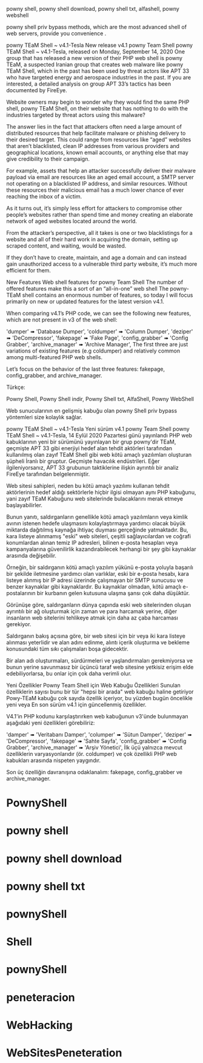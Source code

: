 powny shell, powny shell download, powny shell txt, alfashell, powny webshell

powny shell priv bypass methods, which are the most advanced shell of web servers, provide you convenience .

powny TEaM Shell ~ v4.1-Tesla New release v4.1 powny Team Shell powny TEaM Shell ~ v4.1-Tesla, released on Monday, September 14, 2020 One group that has released a new version of their PHP web shell is powny TEaM, a suspected Iranian group that creates web malware like powny TEaM Shell, which in the past has been used by threat actors like APT 33 who have targeted energy and aerospace industries in the past. If you are interested, a detailed analysis on group APT 33’s tactics has been documented by FireEye.

Website owners may begin to wonder why they would find the same PHP shell, powny TEaM Shell, on their website that has nothing to do with the industries targeted by threat actors using this malware?

The answer lies in the fact that attackers often need a large amount of distributed resources that help facilitate malware or phishing delivery to their desired target. This could range from resources like “aged” websites that aren’t blacklisted, clean IP addresses from various providers and geographical locations, known email accounts, or anything else that may give credibility to their campaign.

For example, assets that help an attacker successfully deliver their malware payload via email are resources like an aged email account, a SMTP server not operating on a blacklisted IP address, and similar resources. Without these resources their malicious email has a much lower chance of ever reaching the inbox of a victim.

As it turns out, it’s simply less effort for attackers to compromise other people’s websites rather than spend time and money creating an elaborate network of aged websites located around the world.

From the attacker’s perspective, all it takes is one or two blacklistings for a website and all of their hard work in acquiring the domain, setting up scraped content, and waiting, would be wasted.

If they don’t have to create, maintain, and age a domain and can instead gain unauthorized access to a vulnerable third party website, it’s much more efficient for them.

New Features Web shell features for powny Team Shell The number of offered features make this a sort of an “all-in-one” web shell The powny-TEaM shell contains an enormous number of features, so today I will focus primarily on new or updated features for the latest version v4.1.

When comparing v4.1’s PHP code, we can see the following new features, which are not present in v3 of the web shell:

'dumper' ➠ 'Database Dumper', 'coldumper' ➠ 'Column Dumper', 'deziper' ➠ 'DeCompressor', 'fakepage' ➠ 'Fake Page', 'config_grabber' ➠ 'Config Grabber', 'archive_manager' ➠ 'Archive Manager', The first three are just variations of existing features (e.g coldumper) and relatively common among multi-featured PHP web shells.

Let’s focus on the behavior of the last three features: fakepage, config_grabber, and archive_manager.


Türkçe:




Powny Shell, Powny Shell indir, Powny Shell txt, AlfaShell, Powny WebShell

Web sunucularının en gelişmiş kabuğu olan powny Shell priv bypass yöntemleri size kolaylık sağlar.

powny TEaM Shell ~ v4.1-Tesla Yeni sürüm v4.1 powny Team Shell powny TEaM Shell ~ v4.1-Tesla, 14 Eylül 2020 Pazartesi günü yayınlandı PHP web kabuklarının yeni bir sürümünü yayınlayan bir grup powny'dir TEaM, geçmişte APT 33 gibi enerjiyi hedef alan tehdit aktörleri tarafından kullanılmış olan zayıf TEaM Shell gibi web kötü amaçlı yazılımları oluşturan şüpheli İranlı bir gruptur. Geçmişte havacılık endüstrileri. Eğer ilgileniyorsanız, APT 33 grubunun taktiklerine ilişkin ayrıntılı bir analiz FireEye tarafından belgelenmiştir.

Web sitesi sahipleri, neden bu kötü amaçlı yazılımı kullanan tehdit aktörlerinin hedef aldığı sektörlerle hiçbir ilgisi olmayan aynı PHP kabuğunu, yani zayıf TEaM Kabuğunu web sitelerinde bulacaklarını merak etmeye başlayabilirler.

Bunun yanıtı, saldırganların genellikle kötü amaçlı yazılımların veya kimlik avının istenen hedefe ulaşmasını kolaylaştırmaya yardımcı olacak büyük miktarda dağıtılmış kaynağa ihtiyaç duyması gerçeğinde yatmaktadır. Bu, kara listeye alınmamış "eski" web siteleri, çeşitli sağlayıcılardan ve coğrafi konumlardan alınan temiz IP adresleri, bilinen e-posta hesapları veya kampanyalarına güvenilirlik kazandırabilecek herhangi bir şey gibi kaynaklar arasında değişebilir.

Örneğin, bir saldırganın kötü amaçlı yazılım yükünü e-posta yoluyla başarılı bir şekilde iletmesine yardımcı olan varlıklar, eski bir e-posta hesabı, kara listeye alınmış bir IP adresi üzerinde çalışmayan bir SMTP sunucusu ve benzer kaynaklar gibi kaynaklardır. Bu kaynaklar olmadan, kötü amaçlı e-postalarının bir kurbanın gelen kutusuna ulaşma şansı çok daha düşüktür.

Görünüşe göre, saldırganların dünya çapında eski web sitelerinden oluşan ayrıntılı bir ağ oluşturmak için zaman ve para harcamak yerine, diğer insanların web sitelerini tehlikeye atmak için daha az çaba harcaması gerekiyor.

Saldırganın bakış açısına göre, bir web sitesi için bir veya iki kara listeye alınması yeterlidir ve alan adını edinme, alıntı içerik oluşturma ve bekleme konusundaki tüm sıkı çalışmaları boşa gidecektir.

Bir alan adı oluşturmaları, sürdürmeleri ve yaşlandırmaları gerekmiyorsa ve bunun yerine savunmasız bir üçüncü taraf web sitesine yetkisiz erişim elde edebiliyorlarsa, bu onlar için çok daha verimli olur.

Yeni Özellikler Powny Team Shell için Web Kabuğu Özellikleri Sunulan özelliklerin sayısı bunu bir tür "hepsi bir arada" web kabuğu haline getiriyor Powy-TEaM kabuğu çok sayıda özellik içeriyor, bu yüzden bugün öncelikle yeni veya En son sürüm v4.1 için güncellenmiş özellikler.

V4.1'in PHP kodunu karşılaştırırken web kabuğunun v3'ünde bulunmayan aşağıdaki yeni özellikleri görebiliriz:

'damper' ➠ 'Veritabanı Damper', 'columper' ➠ 'Sütun Damper', 'deziper' ➠ 'DeCompressor', 'fakepage' ➠ 'Sahte Sayfa', 'config_grabber' ➠ 'Config Grabber', 'archive_manager' ➠ 'Arşiv Yönetici', İlk üçü yalnızca mevcut özelliklerin varyasyonlarıdır (ör. coldumper) ve çok özellikli PHP web kabukları arasında nispeten yaygındır.

Son üç özelliğin davranışına odaklanalım: fakepage, config_grabber ve archive_manager.




# PownyShell
# powny shell
# powny shell download
# powny shell txt
# pownyShell
# Shell
# pownyShell
# peneteracion
# WebHacking
# WebSitesPeneteration
